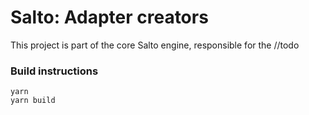 # Salto: Adapter creators

This project is part of the core Salto engine, responsible for the //todo

### Build instructions

```
yarn
yarn build
```
